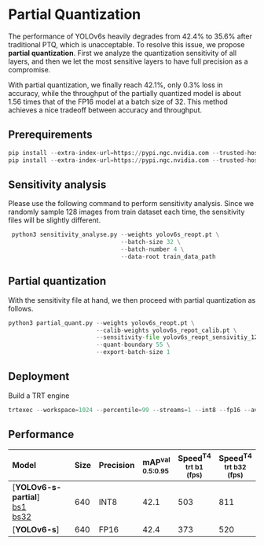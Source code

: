 # Partial Quantization
The performance of YOLOv6s heavily degrades from 42.4% to 35.6% after traditional PTQ, which is unacceptable. To resolve this issue, we propose **partial quantization**. First we analyze the quantization sensitivity of all layers, and then we let the most sensitive layers to have full precision as a  compromise. 

With partial quantization, we finally reach 42.1%, only 0.3% loss in accuracy, while the throughput of the partially quantized model is about 1.56 times that of the FP16 model at a batch size of 32. This method achieves a nice tradeoff between accuracy and throughput.

## Prerequirements
```python
pip install --extra-index-url=https://pypi.ngc.nvidia.com --trusted-host pypi.ngc.nvidia.com nvidia-pyindex
pip install --extra-index-url=https://pypi.ngc.nvidia.com --trusted-host pypi.ngc.nvidia.com pytorch_quantization
```
## Sensitivity analysis

Please use the following command to perform sensitivity analysis. Since we randomly sample 128 images from train dataset each time, the sensitivity files will be slightly different.

```python
 python3 sensitivity_analyse.py --weights yolov6s_reopt.pt \
                                --batch-size 32 \
                                --batch-number 4 \
                                --data-root train_data_path
```

## Partial quantization

With the sensitivity file at hand, we then proceed with partial quantization as follows.

```python
python3 partial_quant.py --weights yolov6s_reopt.pt \
                         --calib-weights yolov6s_repot_calib.pt \
                         --sensitivity-file yolov6s_reopt_sensivitiy_128_calib.txt \
                         --quant-boundary 55 \
                         --export-batch-size 1
```

## Deployment

Build a TRT engine

```python
trtexec --workspace=1024 --percentile=99 --streams=1 --int8 --fp16 --avgRuns=10 --onnx=yolov6s_reopt_partial_bs1.sim.onnx --saveEngine=yolov6s_reopt_partial_bs1.sim.trt
```

## Performance
| Model           | Size        | Precision        |mAP<sup>val<br/>0.5:0.95 | Speed<sup>T4<br/>trt b1 <br/>(fps) | Speed<sup>T4<br/>trt b32 <br/>(fps) |
| :-------------- | ----------- | ----------- |:----------------------- | ---------------------------------------- | -----------------------------------|
| [**YOLOv6-s-partial**] </br>[bs1](https://github.com/lippman1125/YOLOv6/releases/download/0.1.0/yolov6s_reopt_partial_bs1.sim.onnx) <br/>[bs32](https://github.com/lippman1125/YOLOv6/releases/download/0.1.0/yolov6s_reopt_partial_bs32.sim.onnx) <br/>| 640 | INT8         |42.1                     | 503                                      | 811                                |
| [**YOLOv6-s**] | 640         | FP16         |42.4                     | 373                                      | 520                                |